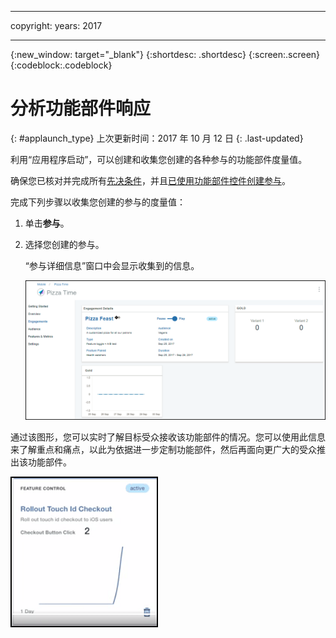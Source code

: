 
---

copyright:
 years: 2017

---

{:new_window: target="_blank"}
{:shortdesc: .shortdesc}
{:screen:.screen}
{:codeblock:.codeblock}

# 分析功能部件响应
{: #applaunch_type}
上次更新时间：2017 年 10 月 12 日
{: .last-updated}

利用“应用程序启动”，可以创建和收集您创建的各种参与的功能部件度量值。

确保您已核对并完成所有[先决条件](app_prerequisites.html)，并且[已使用功能部件控件创建参与](app_feature_toggle.html)。 

完成下列步骤以收集您创建的参与的度量值：

1. 单击**参与**。

2. 选择您创建的参与。 

	“参与详细信息”窗口中会显示收集到的信息。 

	![有关参与的信息](images/engagement_performance.gif)


通过该图形，您可以实时了解目标受众接收该功能部件的情况。您可以使用此信息来了解重点和痛点，以此为依据进一步定制功能部件，然后再面向更广大的受众推出该功能部件。
	
![有关参与的信息](images/engagement_graph.gif)
 


